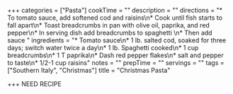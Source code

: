 +++
categories = ["Pasta"]
cookTime = ""
description = ""
directions = "* To tomato sauce, add softened cod and raisins\n* Cook until fish starts to fall apart\n* Toast breadcrumbs in pan with olive oil, paprika, and red pepper\n* In serving dish add breadcrumbs to spaghetti \n* Then add sauce "
ingredients = "* Tomato sauce\n* 1 lb. salted cod, soaked for three days; switch water twice a day\n* 1 lb. Spaghetti cooked\n* 1 cup breadcrumbs\n* 1 T paprika\n* Dash red pepper flakes\n* salt and pepper to taste\n* 1/2-1 cup raisins"
notes = ""
prepTime = ""
servings = ""
tags = ["Southern Italy", "Christmas"]
title = "Christmas Pasta"

+++
NEED RECIPE
